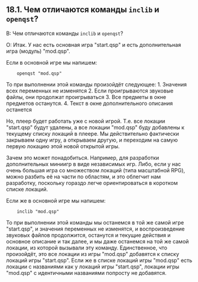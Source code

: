 ## 18.1. Чем отличаются команды `inclib` и `openqst`?
<!-- [:faq_18_01] -->
В: Чем отличаются команды `inclib` и `openqst`?

О:
Итак. У нас есть основная игра "start.qsp" и есть дополнительная игра (модуль) "mod.qsp".

Если в основной игре мы напишем:
```qsp
	openqst "mod.qsp"
```
То при выполнении этой команды произойдёт следующее:
	1. Значения всех переменных не изменятся
	2. Если проигрываются звуковые файлы, они продолжат проигрываться
	3. Все предметы в окне предметов останутся.
	4. Текст в окне дополнительного описания останется

Но, плеер будет работать уже с новой игрой. Т.е. все локации "start.qsp" будут удалены, а все локации "mod.qsp" буду добавлены к текущему списку локаций в плеере. Мы действительно фактически закрываем одну игру, а открываем другую, и переходим на самую первую локацию этой новой открытой игры.

Зачем это может понадобиться. Например, для разработки дополнительных миниигр в виде независимых игр. Либо, если у нас очень большая игра со множеством локаций (типа масштабной RPG), можно разбить её на части по областям, и это облегчит нам разработку, поскольку гораздо легче ориентироваться в коротком списке локаций.

Если же в основной игре мы напишем:
```qsp
	inclib "mod.qsp"
```
То при выполнении этой команды мы останемся в той же самой игре "start.qsp", и значения переменных не изменятся, и воспроизведение звуковых файлов продолжится, останутся и текущие действия и основное описание и так далее, и мы даже останемся на той же самой локации, из которой вызывали эту команду. Единственное, что произойдёт, это все локации из игры "mod.qsp" добавятся к списку локаций игры "start.qsp". Если же в списке локаций игры "mod.qsp" есть локации с названиями как у локаций игры "start.qsp", локации игры "mod.qsp" с идентичными названиями попросту не добавятся.
